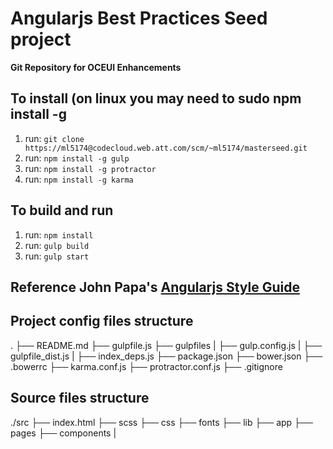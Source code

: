 # Angularjs Best Practices Seed project

**Git Repository for OCEUI Enhancements**
## To install (on linux you may need to sudo npm install -g
 1. run: `git clone https://ml5174@codecloud.web.att.com/scm/~ml5174/masterseed.git`
 2. run: `npm install -g gulp`
 3. run: `npm install -g protractor`
 4. run: `npm install -g karma`

## To build and run
 1. run: `npm install`
 2. run: `gulp build`
 3. run: `gulp start`
 
## Reference John Papa's [Angularjs Style Guide](https://github.com/johnpapa/angular-styleguide "Angular Style Guide")

## Project config files structure
.
├──  README.md
├──  gulpfile.js
├──  gulpfiles
|   ├──  gulp.config.js
|   ├──  gulpfile_dist.js
|   ├──  index_deps.js
├──  package.json
├──  bower.json
├──  .bowerrc
├──  karma.conf.js
├──  protractor.conf.js
├──  .gitignore

## Source files structure
./src
├──  index.html
├──  scss
├──  css
├──  fonts
├──  lib
├──  app
├──  pages
├──  components
|   
